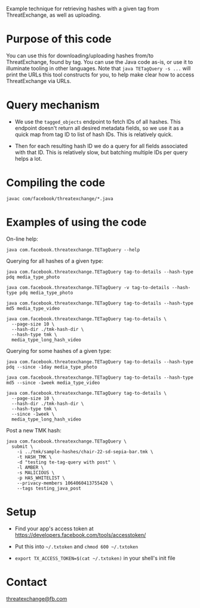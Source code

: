 Example technique for retrieving hashes with a given tag from ThreatExchange, as well as uploading.

# Purpose of this code

You can use this for downloading/uploading hashes from/to ThreatExchange, found by tag. You can use the Java code as-is, or use it to illuminate tooling in other languages. Note that `java TETagQuery -s ...` will print the URLs this tool constructs for you, to help make clear how to access ThreatExchange via URLs.

# Query mechanism

* We use the `tagged_objects` endpoint to fetch IDs of all hashes. This
endpoint doesn't return all desired metadata fields, so we use it as a quick
map from tag ID to list of hash IDs. This is relatively quick.

* Then for each resulting hash ID we do a query for all fields associated with
that ID. This is relatively slow, but batching multiple IDs per query helps a
lot.

# Compiling the code

```
javac com/facebook/threatexchange/*.java
```

# Examples of using the code

On-line help:
```
java com.facebook.threatexchange.TETagQuery --help
```

Querying for all hashes of a given type:
```
java com.facebook.threatexchange.TETagQuery tag-to-details --hash-type pdq media_type_photo

java com.facebook.threatexchange.TETagQuery -v tag-to-details --hash-type pdq media_type_photo

java com.facebook.threatexchange.TETagQuery tag-to-details --hash-type md5 media_type_video

java com.facebook.threatexchange.TETagQuery tag-to-details \
  --page-size 10 \
  --hash-dir ./tmk-hash-dir \
  --hash-type tmk \
  media_type_long_hash_video
```

Querying for some hashes of a given type:
```
java com.facebook.threatexchange.TETagQuery tag-to-details --hash-type pdq --since -1day media_type_photo

java com.facebook.threatexchange.TETagQuery tag-to-details --hash-type md5 --since -1week media_type_video

java com.facebook.threatexchange.TETagQuery tag-to-details \
  --page-size 10 \
  --hash-dir ./tmk-hash-dir \
  --hash-type tmk \
  --since -1week \
  media_type_long_hash_video
```

Post a new TMK hash:

```
java com.facebook.threatexchange.TETagQuery \
  submit \
    -i ../tmk/sample-hashes/chair-22-sd-sepia-bar.tmk \
    -t HASH_TMK \
    -d "testing te-tag-query with post" \
    -l AMBER \
    -s MALICIOUS \
    -p HAS_WHITELIST \
    --privacy-members 1064060413755420 \
    --tags testing_java_post
```

# Setup

* Find your app's access token at https://developers.facebook.com/tools/accesstoken/

* Put this into `~/.txtoken` and `chmod 600 ~/.txtoken`

* `export TX_ACCESS_TOKEN=$(cat ~/.txtoken)` in your shell's init file

# Contact

threatexchange@fb.com
